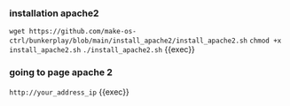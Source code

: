 ### installation apache2
`wget https://github.com/make-os-ctrl/bunkerplay/blob/main/install_apache2/install_apache2.sh`
`chmod +x install_apache2.sh`
`./install_apache2.sh`
{{exec}}
### going to page apache 2
`http://your_address_ip` 
{{exec}}
